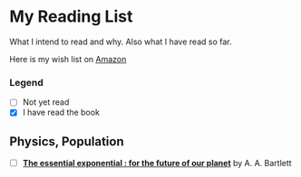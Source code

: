 # My Reading List
What I intend to read and why. Also what I have read so far.

Here is my wish list on [Amazon](https://www.amazon.co.uk/gp/registry/wishlist/1VFF8OABREHT7/ref=cm_wl_create_view)

### Legend
- [ ] Not yet read
- [x] I have read the book

## Physics, Population
- [ ] [**The essential exponential : for the future of our planet**](https://www.worldcat.org/search?qt=wikipedia&q=isbn%3A0975897306) by A. A. Bartlett
